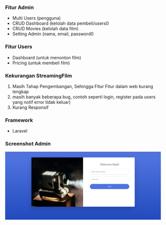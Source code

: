 ### Fitur Admin
- Multi Users (pengguna)
- CRUD Dashboard (kelolah data pembeli/users0
- CRUD Movies (kelolah data film)
- Setting Admin (nama, email, password0
### Fitur Users 
- Dashboard (untuk menonton film)
- Pricing (untuk membeli film)

### Kekurangan StreamingFilm
1. Masih Tahap Pengembangan, Sehingga Fitur Fitur dalam web kurang lengkap
2. masih banyak beberapa bug, contoh seperti login, register pada users yang notif error tidak keluar)
3. Kurang Responsif
   
### Framework 
- Laravel

### Screenshot Admin

![template_s](https://github.com/vebriannn/StreamingFilm/blob/main/screenshot/admin/ss%20admin/login.png)
